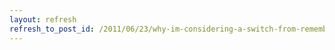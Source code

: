 ```yaml
---
layout: refresh
refresh_to_post_id: /2011/06/23/why-im-considering-a-switch-from-remember-the-milk-to-evernote
---
```

